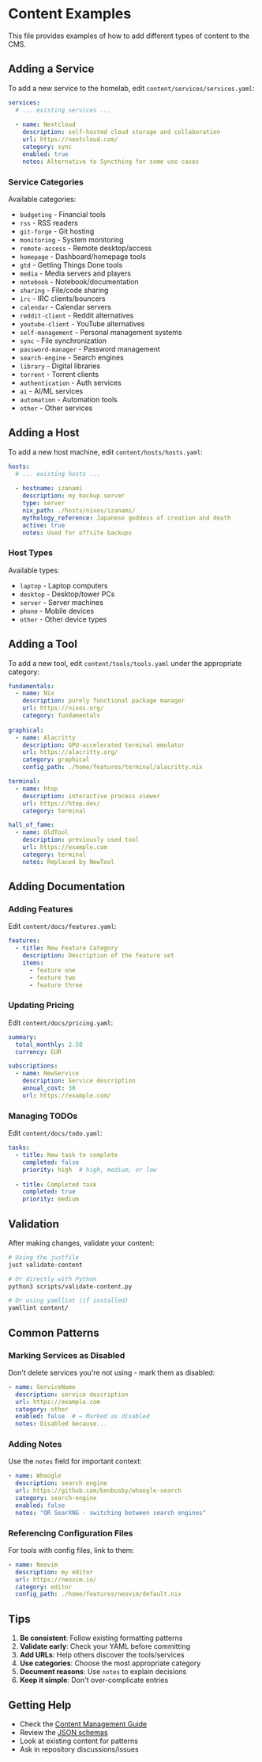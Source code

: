 # Content Examples

This file provides examples of how to add different types of content to the CMS.

## Adding a Service

To add a new service to the homelab, edit `content/services/services.yaml`:

```yaml
services:
  # ... existing services ...
  
  - name: Nextcloud
    description: self-hosted cloud storage and collaboration
    url: https://nextcloud.com/
    category: sync
    enabled: true
    notes: Alternative to Syncthing for some use cases
```

### Service Categories

Available categories:
- `budgeting` - Financial tools
- `rss` - RSS readers
- `git-forge` - Git hosting
- `monitoring` - System monitoring
- `remote-access` - Remote desktop/access
- `homepage` - Dashboard/homepage tools
- `gtd` - Getting Things Done tools
- `media` - Media servers and players
- `notebook` - Notebook/documentation
- `sharing` - File/code sharing
- `irc` - IRC clients/bouncers
- `calendar` - Calendar servers
- `reddit-client` - Reddit alternatives
- `youtube-client` - YouTube alternatives
- `self-management` - Personal management systems
- `sync` - File synchronization
- `password-manager` - Password management
- `search-engine` - Search engines
- `library` - Digital libraries
- `torrent` - Torrent clients
- `authentication` - Auth services
- `ai` - AI/ML services
- `automation` - Automation tools
- `other` - Other services

## Adding a Host

To add a new host machine, edit `content/hosts/hosts.yaml`:

```yaml
hosts:
  # ... existing hosts ...
  
  - hostname: izanami
    description: my backup server
    type: server
    nix_path: ./hosts/nixos/izanami/
    mythology_reference: Japanese goddess of creation and death
    active: true
    notes: Used for offsite backups
```

### Host Types

Available types:
- `laptop` - Laptop computers
- `desktop` - Desktop/tower PCs
- `server` - Server machines
- `phone` - Mobile devices
- `other` - Other device types

## Adding a Tool

To add a new tool, edit `content/tools/tools.yaml` under the appropriate category:

```yaml
fundamentals:
  - name: Nix
    description: purely functional package manager
    url: https://nixos.org/
    category: fundamentals
    
graphical:
  - name: Alacritty
    description: GPU-accelerated terminal emulator
    url: https://alacritty.org/
    category: graphical
    config_path: ./home/features/terminal/alacritty.nix

terminal:
  - name: htop
    description: interactive process viewer
    url: https://htop.dev/
    category: terminal

hall_of_fame:
  - name: OldTool
    description: previously used tool
    url: https://example.com
    category: terminal
    notes: Replaced by NewTool
```

## Adding Documentation

### Adding Features

Edit `content/docs/features.yaml`:

```yaml
features:
  - title: New Feature Category
    description: Description of the feature set
    items:
      - feature one
      - feature two
      - feature three
```

### Updating Pricing

Edit `content/docs/pricing.yaml`:

```yaml
summary:
  total_monthly: 2.50
  currency: EUR

subscriptions:
  - name: NewService
    description: Service description
    annual_cost: 30
    url: https://example.com/
```

### Managing TODOs

Edit `content/docs/todo.yaml`:

```yaml
tasks:
  - title: New task to complete
    completed: false
    priority: high  # high, medium, or low
    
  - title: Completed task
    completed: true
    priority: medium
```

## Validation

After making changes, validate your content:

```bash
# Using the justfile
just validate-content

# Or directly with Python
python3 scripts/validate-content.py

# Or using yamllint (if installed)
yamllint content/
```

## Common Patterns

### Marking Services as Disabled

Don't delete services you're not using - mark them as disabled:

```yaml
- name: ServiceName
  description: service description
  url: https://example.com
  category: other
  enabled: false  # ← Marked as disabled
  notes: Disabled because...
```

### Adding Notes

Use the `notes` field for important context:

```yaml
- name: Whoogle
  description: search engine
  url: https://github.com/benbusby/whoogle-search
  category: search-engine
  enabled: false
  notes: "OR SearXNG - switching between search engines"
```

### Referencing Configuration Files

For tools with config files, link to them:

```yaml
- name: Neovim
  description: my editor
  url: https://neovim.io/
  category: editor
  config_path: ./home/features/neovim/default.nix
```

## Tips

1. **Be consistent**: Follow existing formatting patterns
2. **Validate early**: Check your YAML before committing
3. **Add URLs**: Help others discover the tools/services
4. **Use categories**: Choose the most appropriate category
5. **Document reasons**: Use `notes` to explain decisions
6. **Keep it simple**: Don't over-complicate entries

## Getting Help

- Check the [Content Management Guide](CONTENT_MANAGEMENT.md)
- Review the [JSON schemas](../content/schemas/)
- Look at existing content for patterns
- Ask in repository discussions/issues
